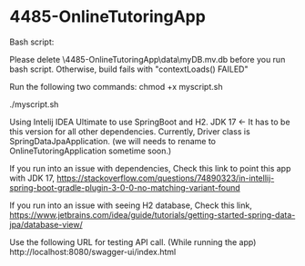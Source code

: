 # 4485-OnlineTutoringApp

Bash script:

Please delete \4485-OnlineTutoringApp\data\myDB.mv.db before you run bash script.
Otherwise, build fails with "contextLoads() FAILED"


Run the following two commands:
chmod +x myscript.sh


./myscript.sh




Using Intelij IDEA Ultimate to use SpringBoot and H2.
JDK 17    <- It has to be this version for all other dependencies.
Currently, Driver class is SpringDataJpaApplication. (we will needs to rename to OnlineTutoringApplication sometime soon.)

If you run into an issue with dependencies,
Check this link to point this app with JDK 17, https://stackoverflow.com/questions/74890323/in-intellij-spring-boot-gradle-plugin-3-0-0-no-matching-variant-found

If you run into an issue with seeing H2 database, 
Check this link, https://www.jetbrains.com/idea/guide/tutorials/getting-started-spring-data-jpa/database-view/

Use the following URL for testing API call. (While running the app)
http://localhost:8080/swagger-ui/index.html

